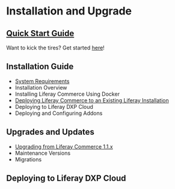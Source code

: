 # Installation and Upgrade

## [Quick Start Guide](./quick-start-guide/README.md)

Want to kick the tires? Get started [here](./installation-and-deployment/quick-start-guide/README.md)!

## Installation Guide

* [System Requirements](https://help.liferay.com/hc/en-us/articles/360029167132)
* Installation Overview
* Installing Liferay Commerce Using Docker
* [Deploying Liferay Commerce to an Existing Liferay Installation](./installation-guide/deploying-liferay-commerce-to-an-existing-liferay-installation/README.md)
* Deploying to Liferay DXP Cloud
* Deploying and Configuring Addons

## Upgrades and Updates

* [Upgrading from Liferay Commerce 1.1.x](./upgrades-and-updates/upgrading-from-liferay-commerce-1.1.x/README.md)
* Maintenance Versions
* Migrations

## Deploying to Liferay DXP Cloud
